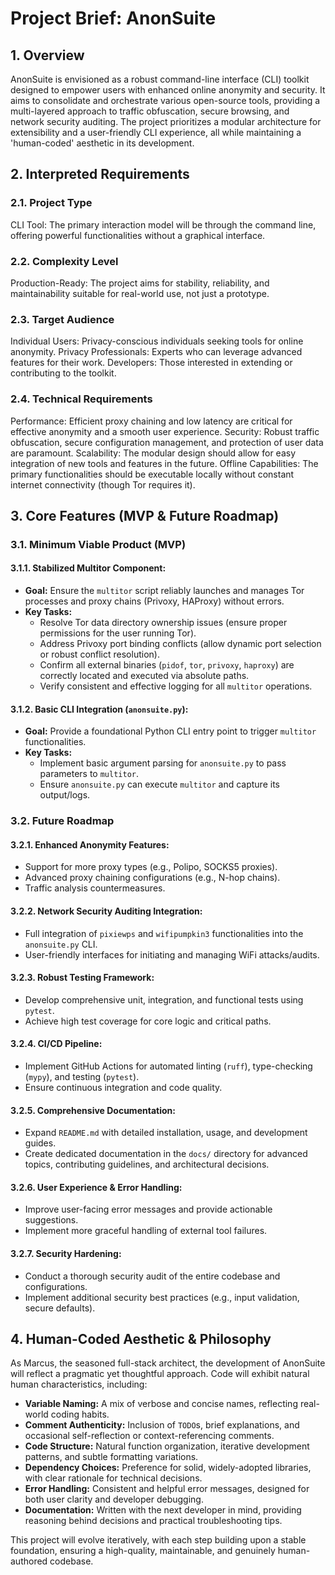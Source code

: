 # Project Brief: AnonSuite

## 1. Overview
AnonSuite is envisioned as a robust command-line interface (CLI) toolkit designed to empower users with enhanced online anonymity and security. It aims to consolidate and orchestrate various open-source tools, providing a multi-layered approach to traffic obfuscation, secure browsing, and network security auditing. The project prioritizes a modular architecture for extensibility and a user-friendly CLI experience, all while maintaining a 'human-coded' aesthetic in its development.

## 2. Interpreted Requirements

### 2.1. Project Type
CLI Tool: The primary interaction model will be through the command line, offering powerful functionalities without a graphical interface.

### 2.2. Complexity Level
Production-Ready: The project aims for stability, reliability, and maintainability suitable for real-world use, not just a prototype.

### 2.3. Target Audience
Individual Users: Privacy-conscious individuals seeking tools for online anonymity.
Privacy Professionals: Experts who can leverage advanced features for their work.
Developers: Those interested in extending or contributing to the toolkit.

### 2.4. Technical Requirements
Performance: Efficient proxy chaining and low latency are critical for effective anonymity and a smooth user experience.
Security: Robust traffic obfuscation, secure configuration management, and protection of user data are paramount.
Scalability: The modular design should allow for easy integration of new tools and features in the future.
Offline Capabilities: The primary functionalities should be executable locally without constant internet connectivity (though Tor requires it).

## 3. Core Features (MVP & Future Roadmap)

### 3.1. Minimum Viable Product (MVP)

#### 3.1.1. Stabilized Multitor Component:
-   **Goal:** Ensure the `multitor` script reliably launches and manages Tor processes and proxy chains (Privoxy, HAProxy) without errors.
-   **Key Tasks:**
    -   Resolve Tor data directory ownership issues (ensure proper permissions for the user running Tor).
    -   Address Privoxy port binding conflicts (allow dynamic port selection or robust conflict resolution).
    -   Confirm all external binaries (`pidof`, `tor`, `privoxy`, `haproxy`) are correctly located and executed via absolute paths.
    -   Verify consistent and effective logging for all `multitor` operations.

#### 3.1.2. Basic CLI Integration (`anonsuite.py`):
-   **Goal:** Provide a foundational Python CLI entry point to trigger `multitor` functionalities.
-   **Key Tasks:**
    -   Implement basic argument parsing for `anonsuite.py` to pass parameters to `multitor`.
    -   Ensure `anonsuite.py` can execute `multitor` and capture its output/logs.

### 3.2. Future Roadmap

#### 3.2.1. Enhanced Anonymity Features:
-   Support for more proxy types (e.g., Polipo, SOCKS5 proxies).
-   Advanced proxy chaining configurations (e.g., N-hop chains).
-   Traffic analysis countermeasures.

#### 3.2.2. Network Security Auditing Integration:
-   Full integration of `pixiewps` and `wifipumpkin3` functionalities into the `anonsuite.py` CLI.
-   User-friendly interfaces for initiating and managing WiFi attacks/audits.

#### 3.2.3. Robust Testing Framework:
-   Develop comprehensive unit, integration, and functional tests using `pytest`.
-   Achieve high test coverage for core logic and critical paths.

#### 3.2.4. CI/CD Pipeline:
-   Implement GitHub Actions for automated linting (`ruff`), type-checking (`mypy`), and testing (`pytest`).
-   Ensure continuous integration and code quality.

#### 3.2.5. Comprehensive Documentation:
-   Expand `README.md` with detailed installation, usage, and development guides.
-   Create dedicated documentation in the `docs/` directory for advanced topics, contributing guidelines, and architectural decisions.

#### 3.2.6. User Experience & Error Handling:
-   Improve user-facing error messages and provide actionable suggestions.
-   Implement more graceful handling of external tool failures.

#### 3.2.7. Security Hardening:
-   Conduct a thorough security audit of the entire codebase and configurations.
-   Implement additional security best practices (e.g., input validation, secure defaults).

## 4. Human-Coded Aesthetic & Philosophy
As Marcus, the seasoned full-stack architect, the development of AnonSuite will reflect a pragmatic yet thoughtful approach. Code will exhibit natural human characteristics, including:
-   **Variable Naming:** A mix of verbose and concise names, reflecting real-world coding habits.
-   **Comment Authenticity:** Inclusion of `TODO`s, brief explanations, and occasional self-reflection or context-referencing comments.
-   **Code Structure:** Natural function organization, iterative development patterns, and subtle formatting variations.
-   **Dependency Choices:** Preference for solid, widely-adopted libraries, with clear rationale for technical decisions.
-   **Error Handling:** Consistent and helpful error messages, designed for both user clarity and developer debugging.
-   **Documentation:** Written with the next developer in mind, providing reasoning behind decisions and practical troubleshooting tips.

This project will evolve iteratively, with each step building upon a stable foundation, ensuring a high-quality, maintainable, and genuinely human-authored codebase.
